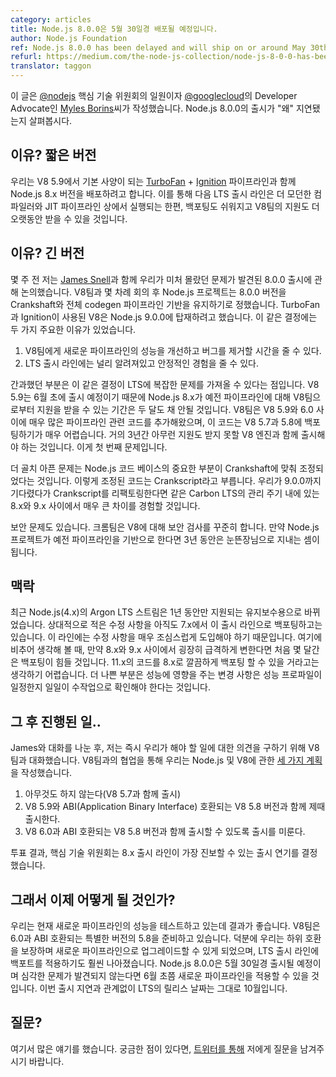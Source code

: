 ```yaml
---
category: articles
title: Node.js 8.0.0은 5월 30일경 배포될 예정입니다.
author: Node.js Foundation
ref: Node.js 8.0.0 has been delayed and will ship on or around May 30th
refurl: https://medium.com/the-node-js-collection/node-js-8-0-0-has-been-delayed-and-will-ship-on-or-around-may-30th-cd38ba96980d
translator: taggon
---
```


<!--
This post is brought to you by Myles Borins who is a @nodejs ctc member / developer advocate for [@googlecloud](https://twitter.com/googlecloud). Now with that background, let’s dive into the “why” of the delay around Node.js 8.0.0.
-->
이 글은 [@nodejs](https://twitter.com/nodejs) 핵심 기술 위원회의 일원이자 [@googlecloud](https://twitter.com/googlecloud)의 Developer Advocate인 [Myles Borins](https://medium.com/@mylesborins)씨가 작성했습니다. Node.js 8.0.0의 출시가 "왜" 지연됐는지 살펴봅시다.

<!--
## Why? The short version

We want to give ourselves the option to ship the Node.js 8.x release line with the TurboFan + Ignition pipeline, which will become the default in V8 5.9. This would allow our next LTS release line to run on a more modern compiler + jit pipeline, making backporting easier and giving us a longer support contract from the V8 team.
-->
## 이유? 짧은 버전

우리는 V8 5.9에서 기본 사양이 되는 [TurboFan](https://github.com/v8/v8/wiki/TurboFan) + [Ignition](https://v8project.blogspot.com/2016/08/firing-up-ignition-interpreter.html) 파이프라인과 함께 Node.js 8.x 버전을 배포하려고 합니다. 이를 통해 다음 LTS 출시 라인은 더 모던한 컴파일러와 JIT 파이프라인 상에서 실행되는 한편, 백포팅도 쉬워지고 V8팀의 지원도 더 오랫동안 받을 수 있을 것입니다.

<!--
## Why? The longer version

A few weeks ago I had a discussion with James Snell about the 8.0.0 release where we discovered a very unfortunate oversight. The project had decided to keep 8.0.0 on the Crankshaft and full-codegen pipeline after various meetings with the V8 team. We would land a version of V8 with the TurboFan + Ignition enable into Node.js 9.0.0. There were two primary reasons for this decision:

1. Give the V8 team time to improve performance and bugs in the pipeline
2. Offer a known and stable experience for an LTS release line
-->
## 이유? 긴 버전

몇 주 전 저는 [James Snell](https://twitter.com/jasnell)과 함께 우리가 미처 몰랐던 문제가 발견된 8.0.0 출시에 관해 논의했습니다.
V8팀과 몇 차례 회의 후 Node.js 프로젝트는 8.0.0 버전을 Crankshaft와 전체 codegen 파이프라인 기반을 유지하기로 정했습니다.
TurboFan과 Ignition이 사용된 V8은 Node.js 9.0.0에 탑재하려고 했습니다. 이 같은 결정에는 두 가지 주요한 이유가 있었습니다.

1. V8팀에게 새로운 파이프라인의 성능을 개선하고 버그를 제거할 시간을 줄 수 있다.
2. LTS 출시 라인에는 널리 알려져있고 안정적인 경험을 줄 수 있다.

<!--
The oversight was the complication this would create for LTS. With V8 5.9 schedule to release in early June, Node.js 8.x would have less than two months of support from the V8 team for the old pipeline. The team has projected large ammounts of churn in the pipeline between V8 5.9 and 6.0, which would make backporting to V8 5.7 or 5.8 fairly difficult. We would find ourselves in a position where we would be shipping an unsupported version of V8 for close to 3 years. This was the first problem.
-->
간과했던 부분은 이 같은 결정이 LTS에 복잡한 문제를 가져올 수 있다는 점입니다.
V8 5.9는 6월 초에 출시 예정이기 때문에 Node.js 8.x가 예전 파이프라인에 대해 V8팀으로부터 지원을 받을 수 있는 기간은 두 달도 채 안될 것입니다.
V8팀은 V8 5.9와 6.0 사이에 매우 많은 파이프라인 관련 코드를 추가해왔으며, 이 코드는 V8 5.7과 5.8에 백포팅하기가 매우 어렵습니다.
거의 3년간 아무런 지원도 받지 못할 V8 엔진과 함께 출시해야 하는 것입니다. 이게 첫 번째 문제입니다.

<!--
Further complicating matters was the fact that a nontrivial part of the Node.js code base had been tuned to be optimized by Crankshaft. This code has been eloquently referred to as Crankscript. If we were to wait until 9.0.0 to begin refactoring our Crankscript we would experience a fairly large delta between 8.x and 9.x very early in the life cycle of Carbon LTS.
-->
더 골치 아픈 문제는 Node.js 코드 베이스의 중요한 부분이 Crankshaft에 맞춰 조정되었다는 것입니다.
이렇게 조정된 코드는 Crankscript라고 부릅니다.
우리가 9.0.0까지 기다렸다가 Crankscript를 리팩토링한다면 같은 Carbon LTS의 관리 주기 내에 있는 8.x와 9.x 사이에서 매우 큰 차이를 경험할 것입니다.

<!--
There was also a security concern. The Chrome team does constant security audits on V8. If the project were to move forward on the old pipeline we would essentially be flying blind for 3 years.
-->
보안 문제도 있습니다. 크롬팀은 V8에 대해 보안 검사를 꾸준히 합니다.
만약 Node.js 프로젝트가 예전 파이프라인을 기반으로 한다면 3년 동안은 눈뜬장님으로 지내는 셈이 됩니다.

<!--
## Some context

The Argon LTS stream of Node.js (4.x) only recently went into Maintenance, which has a year of support. We are still backporting code from 7.x with relatively few conflicts. This is due to the project being very careful about introducing churn. Comparatively, if 8.x and 9.x drifted fairly quickly, backporting could prove difficult in the first few months. It would be extremely hard to imagine that code from 11.x would be able to cleanly backport to 8.x. Even worse, any changes that affected performance would likely need to be manually tested to ensure that the performance profile was consistent.
-->
## 맥락

최근 Node.js(4.x)의 Argon LTS 스트림은 1년 동안만 지원되는 유지보수용으로 바뀌었습니다.
상대적으로 적은 수정 사항을 아직도 7.x에서 이 출시 라인으로 백포팅하고는 있습니다.
이 라인에는 수정 사항을 매우 조심스럽게 도입해야 하기 때문입니다.
여기에 비추어 생각해 볼 때, 만약 8.x와 9.x 사이에서 굉장히 급격하게 변한다면 처음 몇 달간은 백포팅이 힘들 것입니다.
11.x의 코드를 8.x로 깔끔하게 백포팅 할 수 있을 거라고는 생각하기 어렵습니다.
더 나쁜 부분은 성능에 영향을 주는 변경 사항은 성능 프로파일이 일정한지 일일이 수작업으로 확인해야 한다는 것입니다.

<!--
## What happened next..

After the conversation I had with James, I immediately started a chat with the V8 team to get their pulse on what we should do. Working with the team we put together three different plans for Node.js and V8:

1. Do nothing (ship with V8 5.7)
2. Ship on time with a version of V8 5.8 that is ABI compatible to 5.9
3. Delay the release to allow us to ship with a version of V8 5.8 that is ABI compatible to 6.0

The CTC voted in favor of delaying the release to give us the most options moving forward with the 8.x release line.
-->
## 그 후 진행된 일..

James와 대화를 나눈 후, 저는 즉시 우리가 해야 할 일에 대한 의견을 구하기 위해 V8팀과 대화했습니다.
V8팀과의 협업을 통해 우리는 Node.js 및 V8에 관한 [세 가지 계획](https://github.com/nodejs/CTC/issues/99#issue-221100295)을 작성했습니다.

1. 아무것도 하지 않는다(V8 5.7과 함께 출시)
2. V8 5.9와 ABI(Application Binary Interface) 호환되는 V8 5.8 버전과 함께 제때 출시한다.
3. V8 6.0과 ABI 호환되는 V8 5.8 버전과 함께 출시할 수 있도록 출시를 미룬다.

투표 결과, 핵심 기술 위원회는 8.x 출시 라인이 가장 진보할 수 있는 출시 연기를 결정했습니다.

<!--
## So what is next?

We are currently testing the performance of the new pipeline and the results are promising. The V8 team is preparing special versions of 5.8 that are ABI compatible to 6.0. This will allow us to upgrade to the new pipeline as a non-breaking change, and maximize our ability to backport code to the LTS release. The 8.0.0 release will come out on or around May 30th, and unless we see any serious problems we will be able to introduce the new pipeline in early June. The LTS release date remains in October, unaffected by this delay.
-->
## 그래서 이제 어떻게 될 것인가?

우리는 현재 새로운 파이프라인의 성능을 테스트하고 있는데 결과가 좋습니다.
V8팀은 6.0과 ABI 호환되는 특별한 버전의 5.8을 준비하고 있습니다.
덕분에 우리는 하위 호환을 보장하며 새로운 파이프라인으로 업그레이드할 수 있게 되었으며, LTS 출시 라인에 백포트를 적용하기도 훨씬 나아졌습니다.
Node.js 8.0.0은 5월 30일경 출시될 예정이며 심각한 문제가 발견되지 않는다면 6월 초쯤 새로운 파이프라인을 적용할 수 있을 것입니다.
이번 출시 지연과 관계없이 LTS의 릴리스 날짜는 그대로 10월입니다.

<!--
## Questions?

There is a lot going on here. If you have any questions at all please reach out to me on Twitter.
-->
## 질문?

여기서 많은 얘기를 했습니다. 궁금한 점이 있다면, [트위터를 통해](https://twitter.com/MylesBorins) 저에게 질문을 남겨주시기 바랍니다.

